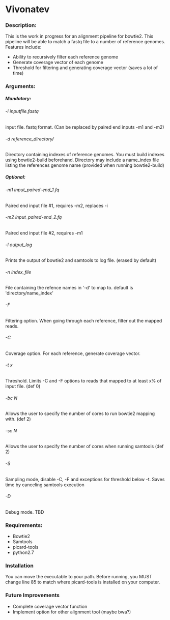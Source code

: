 Vivonatev
=========


### Description:
This is the work in progress for an alignment pipeline for bowtie2. This pipeline will be able to match a fastq file to a number of reference genomes. Features include:
* Ability to recursively filter each reference genome
* Generate coverage vector of each genome
* Threshold for filtering and generating coverage vector (saves a lot of time)


### Arguments:

##### Mandatory:
###### -i inputfile.fastq
input file. fastq format. (Can be replaced by paired end inputs -m1 and -m2)
###### -d reference_directory/
Directory containing indexes of reference genomes. You must build indexes using bowtie2-build beforehand. Directory may include a name_index file listing the references genome name (provided when running bowtie2-build)

##### Optional:
###### -m1 input_paired-end_1.fq
Paired end input file #1, requires -m2, replaces -i
###### -m2 input_paired-end_2.fq
Paired end input file #2, requires -m1
###### -l output_log
Prints the output of bowtie2 and samtools to log file. (erased by default)
###### -n index_file
File containing the refence names in '-d' to map to. default is 'directory/name_index'
###### -F
Filtering option. When going through each reference, filter out the mapped reads.
###### -C
Coverage option. For each reference, generate coverage vector.
###### -t x
Threshold. Limits -C and -F options to reads that mapped to at least x% of input file. (def 0)
###### -bc N
Allows the user to specify the number of cores to run bowtie2 mapping with. (def 2)
###### -sc N
Allows the user to specify the number of cores when running samtools (def 2)
###### -S
Sampling mode, disable -C, -F and exceptions for threshold below -t. Saves time by canceling samtools execution
###### -D
Debug mode. TBD


### Requirements:
* Bowtie2
* Samtools
* picard-tools
* python2.7


### Installation
You can move the executable to your path. Before running, you MUST change line 85 to match where picard-tools is installed on your computer.  


### Future Improvements
* Complete coverage vector function 
* Implement option for other alignment tool (maybe bwa?)

